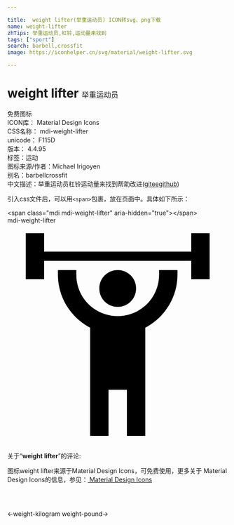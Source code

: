 ```yaml
---

title:  weight lifter(举重运动员) ICON转svg、png下载
name: weight-lifter
zhTips: 举重运动员,杠铃,运动量来找到
tags: ["sport"]
search: barbell,crossfit
image: https://iconhelper.cn/svg/material/weight-lifter.svg

---
```


# weight lifter  <small style="font-size: 60%;font-weight: 100">举重运动员</small>


<div class="detail-page">
<p>
<span><span class="badge-success badge">免费图标</span> </span>
<br/>
<span>
ICON库：
<span class="badge-secondary badge">Material Design Icons</span> 
</span>
<br/>
<span>
CSS名称：
<span class="badge-secondary badge">mdi-weight-lifter</span> 
</span>
<br/>
<span>
unicode：
<span class="badge-secondary badge">F115D</span> 
<copy-btn content='F115D' btn-title=""></copy-btn>
<copy-btn :content='String.fromCodePoint(parseInt("F115D", 16))' btn-title="复制U"></copy-btn>
</span>
<br/>
<span>
版本：
<span class="badge-secondary badge">4.4.95</span> 
</span><br/><span>标签：<span class="badge-light badge"><router-link to="/tags/sport.html">运动</router-link></span></span>
<br/>
<span>图标来源/作者：<span class="badge-light badge">Michael Irigoyen</span></span> 
<br/>
<span>别名：<span class="badge-light badge">barbell</span><span class="badge-light badge">crossfit</span></span><br/><span class="zh-detail">中文描述：<span class="badge-primary badge">举重运动员</span><span class="badge-primary badge">杠铃</span><span class="badge-primary badge">运动量来找到</span><span class="help-link"><span>帮助改进</span>(<a href="https://gitee.com/liuwave/icon-helper/edit/master/json/material/weight-lifter.json" target="_blank" rel="noopener noreferrer">gitee</a><a href="https://github.com/liuwave/icon-helper/edit/master/json/material/weight-lifter.json" target="_blank" rel="noopener noreferrer">github</a></span>)</span><br/>
</p>
</div>
<div class="alert alert-dark">
  <i class="mdi mdi-weight-lifter mdi-48px"></i>
  <i class="mdi mdi-weight-lifter mdi-36px"></i>
  <i class="mdi mdi-weight-lifter mdi-24px"></i>
  <i class="mdi mdi-weight-lifter mdi-18px"></i>
</div>
<div>
  <p>引入css文件后，可以用<code>&lt;span&gt;</code>包裹，放在页面中。具体如下所示：    
  </p>
  <div class="alert alert-primary" style="font-size: 14px">
    &lt;span class="mdi mdi-weight-lifter" aria-hidden="true"&gt;&lt;/span&gt;
    <copy-btn content='<span class="mdi mdi-weight-lifter" aria-hidden="true"></span>'></copy-btn>
  </div>
  <div class="alert alert-secondary">
    <i class="mdi mdi-weight-lifter"
    style="font-size: 24px"
    aria-hidden="true"></i> mdi-weight-lifter
    <copy-btn content="mdi-weight-lifter" btn-title="复制图标名称"></copy-btn>
  </div>
</div>
<div id="svg" class="svg-wrap">
<svg xmlns="http://www.w3.org/2000/svg" viewBox="0 0 24 24"><path d="M12 5C10.89 5 10 5.89 10 7S10.89 9 12 9 14 8.11 14 7 13.11 5 12 5M22 1V6H20V4H4V6H2V1H4V3H20V1H22M15 11.26V23H13V18H11V23H9V11.26C6.93 10.17 5.5 8 5.5 5.5L5.5 5H7.5L7.5 5.5C7.5 8 9.5 10 12 10S16.5 8 16.5 5.5L16.5 5H18.5L18.5 5.5C18.5 8 17.07 10.17 15 11.26Z" /></svg>
</div>
<detail full-name='mdi-weight-lifter'></detail>
<div class="icon-detail__container">
<p>关于“<b>weight lifter</b>”的评论:</p>
</div>
<Vssue title="关于“weight lifter”的评论" />    
<div><p>图标weight lifter来源于Material Design Icons，可免费使用，更多关于 Material Design Icons的信息，参见：<a target="_blank" href="https://iconhelper.cn/material.html"> Material Design Icons</a>
</p></div>

<div style="padding:2rem 0 " class="page-nav"><p class="inner"><span class="prev">←<router-link to="/icon/weight-kilogram.html">weight-kilogram</router-link></span> <span class="next"><router-link to="/icon/weight-pound.html">weight-pound</router-link>→</span></p></div>

